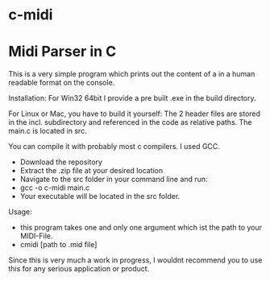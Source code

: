 # c-midi

# Midi Parser in C

This is a very simple program which prints out the content of a in a human readable format on the console.

Installation: For Win32 64bit I provide a pre built .exe in the build directory.

For Linux or Mac, you have to build it yourself:
The 2 header files are stored in the incl. subdirectory and referenced in the code as relative paths.
The main.c is located in src.

You can compile it with probably most c compilers.
I used GCC. 

- Download the repository
- Extract the .zip file at your desired location
- Navigate to the src folder in your command line and run:
- gcc -o c-midi main.c
- Your executable will be located in the src folder.

Usage:

- this program takes one and only one argument which ist the path to your MIDI-File.
- cmidi [path to .mid file]

Since this is very much a work in progress, I wouldnt recommend you to use this for any serious application or product.
